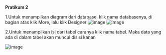 **Pratikum 2**

1.Untuk menampilkan diagram dari database, klik nama databasenya, di bagian atas klik More, lalu klik Designer
![image](https://github.com/Yosia29/Learn_Phpmyadmin/assets/160198067/3e1b6e45-f560-4057-8ed1-db217de94aa0)
![image](https://github.com/Yosia29/Learn_Phpmyadmin/assets/160198067/be2a7ae1-1872-4c51-8911-e834a26f17a5)

2.Untuk menampilkan isi dari tabel caranya klik nama tabel. Maka data yang ada di dalam tabel akan muncul disisi kanan

![image](https://github.com/Yosia29/Learn_Phpmyadmin/assets/160198067/a1500ac0-bbea-4125-a980-aedb088022ef)
